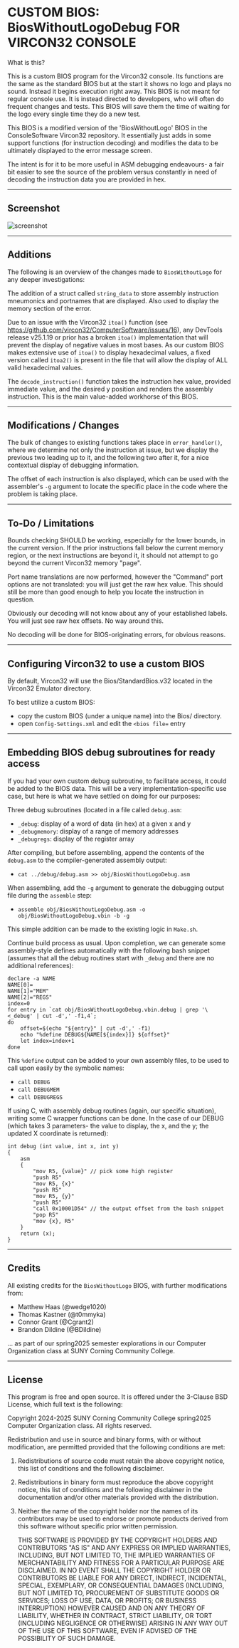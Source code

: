 # CUSTOM BIOS: BiosWithoutLogoDebug FOR VIRCON32 CONSOLE

What is this?

This is a custom BIOS program for the Vircon32 console. Its functions are
the same as the standard BIOS but at the start it shows no logo and plays
no sound. Instead it begins execution  right away. This BIOS is not meant
for regular console  use. It is instead directed to  developers, who will
often do frequent changes and tests. This BIOS will save them the time of
waiting for the logo every single time they do a new test.
    
This BIOS  is a  modified version  of the  'BiosWithoutLogo' BIOS  in the
ConsoleSoftware  Vircon32 repository.  It essentially  just adds  in some
support functions (for instruction decoding)  and modifies the data to be
ultimately displayed to the error message screen.

The intent  is for it  to be more useful  in ASM debugging  endeavours- a
fair bit  easier to see  the source of  the problem versus  constantly in
need of decoding the instruction data you are provided in hex.

-----------------------------------------------------------------------------

## Screenshot

![screenshot](Screenshot-BiosWithoutLogoDebug.png)

-----------------------------------------------------------------------------

## Additions

The following is an overview of the changes made to `BiosWithoutLogo` for
any deeper investigations:

The  addition  of  a  struct   called  `string_data`  to  store  assembly
instruction mneumonics  and portnames  that are  displayed. Also  used to
display the memory section of the error.

Due   to   an   issue   with  the   Vircon32   `itoa()`   function   (see
https://github.com/vircon32/ComputerSoftware/issues/16),   any   DevTools
release v25.1.19 or prior has  a broken `itoa()` implementation that will
prevent the display of negative values  in most bases. As our custom BIOS
makes extensive  use of `itoa()`  to display hexadecimal values,  a fixed
version  called `itoa2()`  is present  in the  file that  will allow  the
display of ALL valid hexadecimal values.

The  `decode_instruction()` function  takes  the  instruction hex  value,
provided  immediate value,  and the  desired y  position and  renders the
assembly  instruction. This  is the  main value-added  workhorse of  this
BIOS.

-----------------------------------------------------------------------------

## Modifications / Changes

The   bulk   of   changes   to  existing   functions   takes   place   in
`error_handler()`, where we determine not  only the instruction at issue,
but we display the  previous two leading up to it,  and the following two
after it, for a nice contextual display of debugging information.

The offset of each instruction is  also displayed, which can be used with
the assembler's  `-g` argument to locate  the specific place in  the code
where the problem is taking place.

-----------------------------------------------------------------------------

## To-Do / Limitations

Bounds checking  SHOULD be working,  especially for the lower  bounds, in
the current  version. If  the prior instructions  fall below  the current
memory region,  or the  next instructions  are beyond  it, it  should not
attempt to go beyond the current Vircon32 memory "page".

Port  name translations  are now  performed, however  the "Command"  port
options are  not translated: you  will just get  the raw hex  value. This
should still be more than good  enough to help you locate the instruction
in question.

Obviously  our decoding  will  not  know about  any  of your  established
labels. You will just see raw hex offsets. No way around this.

No  decoding  will  be  done for  BIOS-originating  errors,  for  obvious
reasons.

-----------------------------------------------------------------------------

## Configuring Vircon32 to use a custom BIOS

By default,  Vircon32 will use  the Bios/StandardBios.v32 located  in the
Vircon32 Emulator directory.

To best utilize a custom BIOS:

* copy the custom BIOS (under a unique name) into the Bios/ directory.
* open `Config-Settings.xml` and edit the  `<bios file=` entry

-----------------------------------------------------------------------------

## Embedding BIOS debug subroutines for ready access

If  you had  your  own  custom debug  subroutine,  to facilitate  access,
it   could  be   added  to   the  BIOS   data.  This   will  be   a  very
implementation-specific use  case, but  here is what  we have  settled on
doing for our purposes:

Three debug subroutines (located in a file called `debug.asm`:
* `_debug`: display of a word of data (in hex) at a given x and y
* `_debugmemory`: display of a range of memory addresses
* `_debugregs`: display of the register array
    
After  compiling,  but before  assembling,  append  the contents  of  the
`debug.asm` to the compiler-generated assembly output:

* `cat ../debug/debug.asm >> obj/BiosWithoutLogoDebug.asm`

When assembling, add  the `-g` argument to generate  the debugging output
file during the `assemble` step:

* `assemble obj/BiosWithoutLogoDebug.asm -o obj/BiosWithoutLogoDebug.vbin -b -g`

This simple addition can be made to the existing logic in `Make.sh`.

Continue build  process as usual.  Upon completion, we can  generate some
assembly-style  defines automatically  with  the  following bash  snippet
(assumes that all the debug routines start with `_debug` and there are no
additional references):

```
declare -a NAME
NAME[0]=
NAME[1]="MEM"
NAME[2]="REGS"
index=0
for entry in `cat obj/BiosWithoutLogoDebug.vbin.debug | grep '\<_debug' | cut -d',' -f1,4`;
do
    offset=$(echo "${entry}" | cut -d',' -f1)
    echo "%define DEBUG${NAME[${index}]} ${offset}"
    let index=index+1
done
```
    
This `%define` output can be added to your own assembly files, to be used
to call upon easily by the symbolic names:

* `call DEBUG`
* `call DEBUGMEM`
* `call DEBUGREGS`

If using C, with assembly debug routines (again, our specific situation),
writing some C  wrapper functions can be  done. In the case  of our DEBUG
(which takes 3  parameters- the value to  display, the x, and  the y; the
updated X coordinate is returned):

```
int debug (int value, int x, int y)
{
    asm
    {
        "mov R5, {value}" // pick some high register
        "push R5"
        "mov R5, {x}"
        "push R5"
        "mov R5, {y}"
        "push R5"
        "call 0x10001D54" // the output offset from the bash snippet
        "pop R5"
        "mov {x}, R5"
    }
    return (x);
}
```

-----------------------------------------------------------------------------

## Credits

All  existing  credits  for  the  `BiosWithoutLogo`  BIOS,  with  further
modifications from:

* Matthew Haas (@wedge1020)
* Thomas Kastner (@t0mmyka)
* Connor Grant (@Cgrant2)
* Brandon Dildine (@BDildine)

...  as part  of our  spring2025  semester explorations  in our  Computer
Organization class at SUNY Corning Community College.

-----------------------------------------------------------------------------

## License

This program  is free and open  source. It is offered  under the 3-Clause
BSD License, which full text is the following:
    
Copyright 2024-2025  SUNY Corning  Community College  spring2025 Computer
Organization class. All rights reserved.
    
Redistribution  and use  in  source  and binary  forms,  with or  without
modification, are  permitted provided  that the following  conditions are
met:
    
1. Redistributions of source code must retain the above copyright notice,
this list of conditions and the following disclaimer.
    
2.  Redistributions in  binary form  must reproduce  the above  copyright
notice,  this list  of conditions  and  the following  disclaimer in  the
documentation and/or other materials provided with the distribution.
    
3.  Neither  the name  of  the  copyright holder  nor  the  names of  its
contributors may be used to endorse or promote products derived from this
software without specific prior written permission.
    
    THIS SOFTWARE IS PROVIDED BY THE COPYRIGHT HOLDERS AND
    CONTRIBUTORS "AS IS" AND ANY EXPRESS OR IMPLIED WARRANTIES,
    INCLUDING, BUT NOT LIMITED TO, THE IMPLIED WARRANTIES OF
    MERCHANTABILITY AND FITNESS FOR A PARTICULAR PURPOSE ARE
    DISCLAIMED. IN NO EVENT SHALL THE COPYRIGHT HOLDER OR
    CONTRIBUTORS BE LIABLE FOR ANY DIRECT, INDIRECT, INCIDENTAL,
    SPECIAL, EXEMPLARY, OR CONSEQUENTIAL DAMAGES (INCLUDING, BUT
    NOT LIMITED TO, PROCUREMENT OF SUBSTITUTE GOODS OR SERVICES;
    LOSS OF USE, DATA, OR PROFITS; OR BUSINESS INTERRUPTION)
    HOWEVER CAUSED AND ON ANY THEORY OF LIABILITY, WHETHER IN
    CONTRACT, STRICT LIABILITY, OR TORT (INCLUDING NEGLIGENCE OR
    OTHERWISE) ARISING IN ANY WAY OUT OF THE USE OF THIS SOFTWARE,
    EVEN IF ADVISED OF THE POSSIBILITY OF SUCH DAMAGE.

